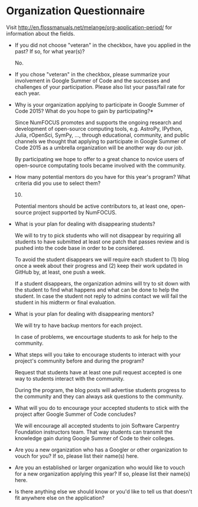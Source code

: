 # Organization Questionnaire

Visit
http://en.flossmanuals.net/melange/org-application-period/
for information about the fields.

-   If you did not choose "veteran" in the checkbox,
    have you applied in the past?
    If so, for what year(s)?

    No.

-   If you chose "veteran" in the checkbox,
    please summarize your involvement in Google Summer of Code
    and the successes and challenges of your participation.
    Please also list your pass/fail rate for each year.

-   Why is your organization applying to participate
    in Google Summer of Code 2015?
    What do you hope to gain by participating?*

    Since NumFOCUS promotes and supports
    the ongoing research and development of open-source computing tools,
    e.g. AstroPy, IPython, Julia, rOpenSci, SymPy, ...,
    through educational, community, and public channels
    we thought that applying to participate in
    Google Summer of Code 2015 as a umbrella organization
    will be another way do our job.

    By participating we hope to offer to a great chance
    to novice users of open-source computating tools
    became involved with the community.

-   How many potential mentors do you have for this year's program?
    What criteria did you use to select them?

    10.

    Potential mentors should be active contributors to,
    at least one, open-source project supported by NumFOCUS.

-   What is your plan for dealing with disappearing students?

    We will to try to pick students who will not disappear
    by requiring all students to have submitted at least one patch
    that passes review and is pushed into the code base in order to be
    considered.
    
    To avoid the student disappears we will require each student
    to (1) blog once a week about their progress
    and (2) keep their work updated in GitHub by,
    at least, one push a week.

    If a student disappears,
    the organization admins will try to sit down with the student
    to find what happens and what can be done to help the student.
    In case the student not reply to admins contact
    we will fail the student in his midterm or final evaluation.

-   What is your plan for dealing with disappearing mentors?

    We will try to have backup mentors for each project.

    In case of problems,
    we encourtage students to ask for help to the community.

-   What steps will you take to encourage students
    to interact with your project's community before and during the program?

    Request that students have at least one pull request accepted
    is one way to students interact with the community.

    During the program, the blog posts will advertise students progress
    to the community and they can always ask questions to the community.

-   What will you do to encourage your accepted students
    to stick with the project after Google Summer of Code concludes?

    We will encourage all accepted students to join
    Software Carpentry Foundation instructors team.
    That way students can transmit the knowledge gain during
    Google Summer of Code to their colleges.

-   Are you a new organization who has a Googler
    or other organization to vouch for you?
    If so, please list their name(s) here.

-   Are you an established or larger organization
    who would like to vouch for a new organization applying this year?
    If so, please list their name(s) here.

-   Is there anything else we should know 
    or you'd like to tell us that doesn't fit anywhere else on the application?
